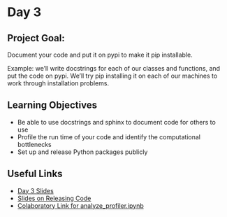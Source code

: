 
# Day 3

## Project Goal:

Document your code and put it on pypi to make it pip installable.

Example: we’ll write docstrings for each of our classes and functions, and put the code on pypi. We’ll try pip installing it on each of our machines to work through installation problems.

## Learning Objectives

  * Be able to use docstrings and sphinx to document code for others to use
  * Profile the run time of your code and identify the computational bottlenecks
  * Set up and release Python packages publicly

## Useful Links

  * [Day 3 Slides](https://docs.google.com/presentation/d/1MXeZZMRHcmewBnWR1my4-JEDK9Mj4EkYs-hDiDZgtw4/edit?usp=sharing)
  * [Slides on Releasing Code](https://docs.google.com/presentation/d/13hsrEckVlQrVZZ-NCrm8hoG4Uun4M3yIwQQRBfO3ee0/edit?usp=sharing)
  * [Colaboratory Link for analyze_profiler.ipynb](https://colab.research.google.com/github/semaphoreP/codeastro/blob/main/Day3/analyze_profiler.ipynb)
